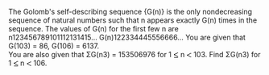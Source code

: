   The Golomb's self-describing sequence {G(n)} is the only nondecreasing sequence of natural numbers such that n appears exactly G(n) times in the sequence. The values of G(n) for the first few n are        n123456789101112131415&hellip;  G(n)122334445556666&hellip;    You are given that G(103) = 86, G(106) = 6137.<br />  You are also given that &Sigma;G(n3) = 153506976 for 1 <img src='images/symbol_le.gif' width='10' height='12' alt='&le;' border='0' style='vertical-align:middle;' /> n <img src='images/symbol_lt.gif' width='10' height='10' alt='&lt;' border='0' style='vertical-align:middle;' /> 103.    Find &Sigma;G(n3) for 1 <img src='images/symbol_le.gif' width='10' height='12' alt='&le;' border='0' style='vertical-align:middle;' /> n <img src='images/symbol_lt.gif' width='10' height='10' alt='&lt;' border='0' style='vertical-align:middle;' /> 106.      